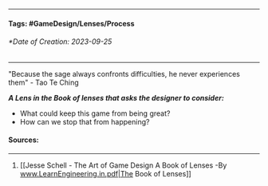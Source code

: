 __________________________________________________________________________
#### **Tags:** #GameDesign/Lenses/Process   
###### *Date of Creation: 2023-09-25
__________________________________________________________________________

"Because the sage always confronts difficulties, he never experiences them" - Tao Te Ching

***A Lens in the Book of lenses that asks the designer to consider:***
- What could keep this game from being great?
- How can we stop that from happening?
#### Sources:
__________________________________________________________________________
1. [[Jesse Schell - The Art of Game Design A Book of Lenses -By www.LearnEngineering.in.pdf|The Book of Lenses]]